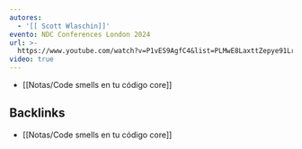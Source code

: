 ```yaml
---
autores:
  - '[[ Scott Wlaschin]]'
evento: NDC Conferences London 2024
url: >-
  https://www.youtube.com/watch?v=P1vES9AgfC4&list=PLMwE8LaxttZepye91Lrtw7qN7htmRjZFE&index=2
video: true
---
```

- [[Notas/Code smells en tu código core]]

<!-- backlinks:start -->

## Backlinks

- [[Notas/Code smells en tu código core]]

<!-- backlinks:end -->
